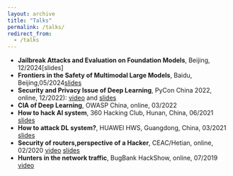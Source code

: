 ```yaml
---
layout: archive
title: "Talks"
permalink: /talks/
redirect_from:
  - /talks
---
```

* **Jailbreak Attacks and Evaluation on Foundation Models**, Beijing, 12/2024[slides]
* **Frontiers in the Safety of Multimodal Large Models**, Baidu, Beijing,05/2024[slides](https://github.com/NY1024/personal-backup/blob/master/QIANXIN-20241221.pdf)
* **Security and Privacy Issue of Deep Learning**, PyCon China 2022, online, 12/2022): [video](https://www.bilibili.com/video/BV1xR4y167A4/?vd_source=c0f29e1629cd0e1e8f3a1bbb3c5eb6cf) and [slides](https://github.com/NY1024/personal-backup/blob/master/PyConChina2022.pdf)
* **CIA of Deep Learning**, OWASP China, online, 03/2022
* **How to hack AI system**, 360 Hacking Club, Hunan, China, 06/2021 [slides](https://github.com/NY1024/personal-backup/blob/master/360HackingLab.pdf)
* **How to attack DL system?**, HUAWEI HWS, Guangdong, China, 03/2021 [slides](https://github.com/NY1024/personal-backup/blob/master/HWS.pdf)
* **Security of routers,perspective of a Hacker**, CEAC/Hetian, online, 02/2020 [video](https://www.hetianlab.com/expc.do?ce=284aee75-01c4-4dab-959f-e192d2c1344c) [slides](https://github.com/NY1024/personal-backup/blob/master/CEAC.pdf)
* **Hunters in the network traffic**, BugBank HackShow, online, 07/2019 [video](https://www.bugbank.cn/live/view.html?id=112212)

  
